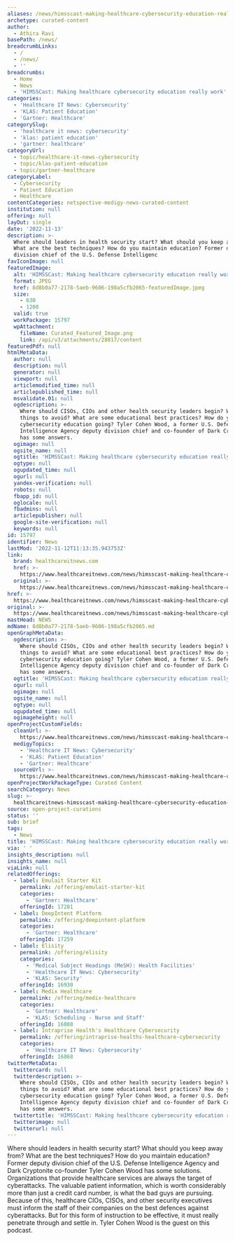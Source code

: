 ```yaml
---
aliases: /news/himsscast-making-healthcare-cybersecurity-education-really-work
archetype: curated-content
author:
  - Athira Ravi
basePath: /news/
breadcrumbLinks:
  - /
  - /news/
  - ''
breadcrumbs:
  - Home
  - News
  - 'HIMSSCast: Making healthcare cybersecurity education really work'
categories:
  - 'Healthcare IT News: Cybersecurity'
  - 'KLAS: Patient Education'
  - 'Gartner: Healthcare'
categorySlug:
  - 'healthcare it news: cybersecurity'
  - 'klas: patient education'
  - 'gartner: healthcare'
categoryUrl:
  - topic/healthcare-it-news-cybersecurity
  - topic/klas-patient-education
  - topic/gartner-healthcare
categoryLabel:
  - Cybersecurity
  - Patient Education
  - Healthcare
contentCategories: netspective-medigy-news-curated-content
institution: null
offering: null
layOut: single
date: '2022-11-13'
description: >-
  Where should leaders in health security start? What should you keep away from?
  What are the best techniques? How do you maintain education? Former deputy
  division chief of the U.S. Defense Intelligenc
favIconImage: null
featuredImage:
  alt: 'HIMSSCast: Making healthcare cybersecurity education really work'
  format: JPEG
  href: 8d8b0a77-2178-5aeb-9606-198a5cfb2065-featuredImage.jpeg
  size:
    - 630
    - 1200
  valid: true
  workPackage: 15797
  wpAttachment:
    fileName: Curated_Featured_Image.png
    link: /api/v3/attachments/28817/content
featuredPdf: null
htmlMetaData:
  author: null
  description: null
  generator: null
  viewport: null
  articlemodified_time: null
  articlepublished_time: null
  msvalidate.01: null
  ogdescription: >-
    Where should CISOs, CIOs and other health security leaders begin? What are
    things to avoid? What are some educational best practices? How do you keep
    cybersecurity education going? Tyler Cohen Wood, a former U.S. Defense
    Intelligence Agency deputy division chief and co-founder of Dark Cryptonite,
    has some answers.
  ogimage: null
  ogsite_name: null
  ogtitle: 'HIMSSCast: Making healthcare cybersecurity education really work'
  ogtype: null
  ogupdated_time: null
  ogurl: null
  yandex-verification: null
  robots: null
  fbapp_id: null
  oglocale: null
  fbadmins: null
  articlepublisher: null
  google-site-verification: null
  keywords: null
id: 15797
identifier: News
lastMod: '2022-11-12T11:13:35.943753Z'
link:
  brand: healthcareitnews.com
  href: >-
    https://www.healthcareitnews.com/news/himsscast-making-healthcare-cybersecurity-education-really-work
  original: >-
    https://www.healthcareitnews.com/news/himsscast-making-healthcare-cybersecurity-education-really-work
href: >-
  https://www.healthcareitnews.com/news/himsscast-making-healthcare-cybersecurity-education-really-work
original: >-
  https://www.healthcareitnews.com/news/himsscast-making-healthcare-cybersecurity-education-really-work
mastHead: NEWS
mdName: 8d8b0a77-2178-5aeb-9606-198a5cfb2065.md
openGraphMetaData:
  ogdescription: >-
    Where should CISOs, CIOs and other health security leaders begin? What are
    things to avoid? What are some educational best practices? How do you keep
    cybersecurity education going? Tyler Cohen Wood, a former U.S. Defense
    Intelligence Agency deputy division chief and co-founder of Dark Cryptonite,
    has some answers.
  ogtitle: 'HIMSSCast: Making healthcare cybersecurity education really work'
  ogurl: null
  ogimage: null
  ogsite_name: null
  ogtype: null
  ogupdated_time: null
  ogimageheight: null
openProjectCustomFields:
  cleanUrl: >-
    https://www.healthcareitnews.com/news/himsscast-making-healthcare-cybersecurity-education-really-work
  medigyTopics:
    - 'Healthcare IT News: Cybersecurity'
    - 'KLAS: Patient Education'
    - 'Gartner: Healthcare'
  sourceUrl: >-
    https://www.healthcareitnews.com/news/himsscast-making-healthcare-cybersecurity-education-really-work
openProjectWorkPackageType: Curated Content
searchCategory: News
slug: >-
  healthcareitnews-himsscast-making-healthcare-cybersecurity-education-really-work
source: open-project-curations
status: ''
sub: brief
tags:
  - News
title: 'HIMSSCast: Making healthcare cybersecurity education really work'
via: ' '
insights_description: null
insights_name: null
viaLink: null
relatedOfferings:
  - label: Emulait Starter Kit
    permalink: /offering/emulait-starter-kit
    categories:
      - 'Gartner: Healthcare'
    offeringId: 17281
  - label: DeepIntent Platform
    permalink: /offering/deepintent-platform
    categories:
      - 'Gartner: Healthcare'
    offeringId: 17259
  - label: Elisity
    permalink: /offering/elisity
    categories:
      - 'Medical Subject Headings (MeSH): Health Facilities'
      - 'Healthcare IT News: Cybersecurity'
      - 'KLAS: Security'
    offeringId: 16930
  - label: Medix Healthcare
    permalink: /offering/medix-healthcare
    categories:
      - 'Gartner: Healthcare'
      - 'KLAS: Scheduling - Nurse and Staff'
    offeringId: 16888
  - label: Intraprise Health's Healthcare Cybersecurity
    permalink: /offering/intraprise-healths-healthcare-cybersecurity
    categories:
      - 'Healthcare IT News: Cybersecurity'
    offeringId: 16868
twitterMetaData:
  twittercard: null
  twitterdescription: >-
    Where should CISOs, CIOs and other health security leaders begin? What are
    things to avoid? What are some educational best practices? How do you keep
    cybersecurity education going? Tyler Cohen Wood, a former U.S. Defense
    Intelligence Agency deputy division chief and co-founder of Dark Cryptonite,
    has some answers.
  twittertitle: 'HIMSSCast: Making healthcare cybersecurity education really work'
  twitterimage: null
  twitterurl: null
---
```

<p>Where should leaders in health security start? What should you keep away from? What are the best techniques? How do you maintain education? Former deputy division chief of the U.S. Defense Intelligence Agency and Dark Cryptonite co-founder Tyler Cohen Wood has some solutions. Organizations that provide healthcare services are always the target of cyberattacks. The valuable patient information, which is worth considerably more than just a credit card number, is what the bad guys are pursuing. Because of this, healthcare CIOs, CISOs, and other security executives must inform the staff of their companies on the best defences against cyberattacks. But for this form of instruction to be effective, it must really penetrate through and settle in. Tyler Cohen Wood is the guest on this podcast.</p>